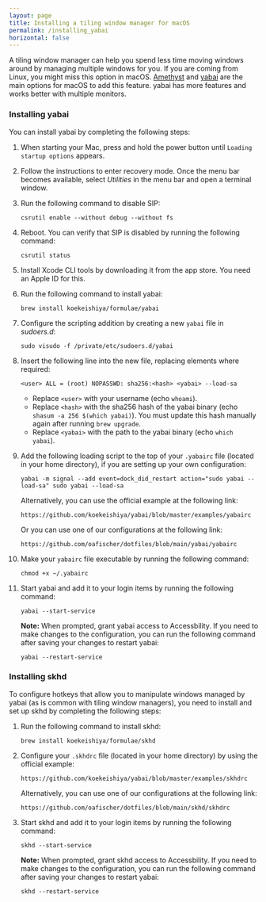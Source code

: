 ```yaml
---
layout: page
title: Installing a tiling window manager for macOS
permalink: /installing_yabai
horizontal: false
---
```


A tiling window manager can help you spend less time moving windows around by managing multiple windows for you. If you are coming from Linux, you might miss this option in macOS. [Amethyst](https://github.com/ianyh/Amethyst) and [yabai](https://github.com/koekeishiya/yabai) are the main options for macOS to add this feature. yabai has more features and works better with multiple monitors.

### Installing yabai

You can install yabai by completing the following steps:

1. When starting your Mac, press and hold the power button until `Loading startup options` appears.

2. Follow the instructions to enter recovery mode. Once the menu bar becomes available, select *Utilities* in the menu bar and open a terminal window.

3. Run the following command to disable SIP:

    ```
    csrutil enable --without debug --without fs
    ```

4. Reboot. You can verify that SIP is disabled by running the following command:

    ```
    csrutil status
    ```
    
5. Install Xcode CLI tools by downloading it from the app store. You need an Apple ID for this.

6. Run the following command to install yabai:

    ```
    brew install koekeishiya/formulae/yabai
    ```
    
7. Configure the scripting addition by creating a new `yabai` file in _sudoers.d_:

    ```
    sudo visudo -f /private/etc/sudoers.d/yabai
    ```

8. Insert the following line into the new file, replacing elements where required:

    ```
    <user> ALL = (root) NOPASSWD: sha256:<hash> <yabai> --load-sa
    ```

    - Replace `<user>` with your username (echo `whoami`).
    - Replace `<hash>` with the sha256 hash of the yabai binary (echo `shasum -a 256 $(which yabai)`). You must update this hash manually again after running `brew upgrade`.
    - Replace `<yabai>` with the path to the yabai binary (echo `which yabai`).

9. Add the following loading script to the top of your `.yabairc` file (located in your home directory), if you are setting up your own configuration:


    ```yabai -m signal --add event=dock_did_restart action="sudo yabai --load-sa" sudo yabai --load-sa```
    
    Alternatively, you can use the official example at the following link:
    
    ```
    https://github.com/koekeishiya/yabai/blob/master/examples/yabairc
    ```
    
    Or you can use one of our configurations at the following link:
    
    ```
    https://github.com/oafischer/dotfiles/blob/main/yabai/yabairc
    ```

10. Make your `yabairc` file executable by running the following command:

    ```
    chmod +x ~/.yabairc
    ```

11. Start yabai and add it to your login items by running the following command:

    ```
    yabai --start-service
    ```
    **Note:** When prompted, grant yabai access to Accessbility.
    If you need to make changes to the configuration, you can run the following command after saving your changes to restart yabai:

    ```
    yabai --restart-service
    ```

### Installing skhd

To configure hotkeys that allow you to manipulate windows managed by yabai (as is common with tiling window managers), you need to install and set up skhd by completing the following steps:

1. Run the following command to install skhd:

    ```
    brew install koekeishiya/formulae/skhd
    ```

2. Configure your `.skhdrc` file (located in your home directory) by using the official example:

    ```
    https://github.com/koekeishiya/yabai/blob/master/examples/skhdrc
    ```
    Alternatively, you can use one of our configurations at the following link:
    ```
    https://github.com/oafischer/dotfiles/blob/main/skhd/skhdrc
    ```

3. Start skhd and add it to your login items by running the following command:

    ```
    skhd --start-service
    ```
    **Note:** When prompted, grant skhd access to Accessbility.
    If you need to make changes to the configuration, you can run the following command after saving your changes to restart yabai:

    ```
    skhd --restart-service
    ```
    
